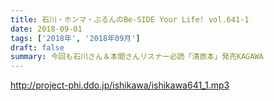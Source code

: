 ```yaml
---
title: 石川・ホンマ・ぶるんのBe-SIDE Your Life! vol.641-1
date: 2018-09-01
tags: ['2018年', '2018年09月']
draft: false
summary: 今回も石川さん＆本間さんリスナー必読「清原本」発売KAGAWA
---
```


http://project-phi.ddo.jp/ishikawa/ishikawa641_1.mp3
